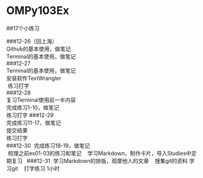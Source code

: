 # OMPy103Ex
##17个小练习

###12-26（回上海）	
  Github的基本使用，做笔记  
  Terminal的基本使用，做笔记  
###12-27	
  Terminal的基本使用，做笔记  
  安装软件TextWrangler  
  练习打字  
###12-28	
  复习Terminal使用前一半内容  
  完成练习1-10，做笔记  
  练习打字 
###12-29	
  完成练习11-17，做笔记  
  提交结果  
  练习打字  
###12-30
  完成练习18-19，做笔记  
  梳理之前ex01-03的练习和笔记   
  学习Markdown，制作卡片，导入Studies中定期复习   
###12-31
  学习Markdown的排版，观摩他人的文章   
  搜集git的资料 学习git   
  打字练习 1小时   
   
